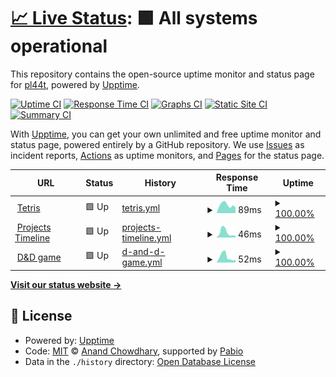 # [📈 Live Status](https://pl44t.github.io/pl44t-upptime): <!--live status--> **🟩 All systems operational**

This repository contains the open-source uptime monitor and status page for [pl44t](https://pl44t.github.io/pl44t-upptime), powered by [Upptime](https://github.com/upptime/upptime).

[![Uptime CI](https://github.com/pl44t/pl44t-upptime/workflows/Uptime%20CI/badge.svg)](https://github.com/pl44t/pl44t-upptime/actions?query=workflow%3A%22Uptime+CI%22)
[![Response Time CI](https://github.com/pl44t/pl44t-upptime/workflows/Response%20Time%20CI/badge.svg)](https://github.com/pl44t/pl44t-upptime/actions?query=workflow%3A%22Response+Time+CI%22)
[![Graphs CI](https://github.com/pl44t/pl44t-upptime/workflows/Graphs%20CI/badge.svg)](https://github.com/pl44t/pl44t-upptime/actions?query=workflow%3A%22Graphs+CI%22)
[![Static Site CI](https://github.com/pl44t/pl44t-upptime/workflows/Static%20Site%20CI/badge.svg)](https://github.com/pl44t/pl44t-upptime/actions?query=workflow%3A%22Static+Site+CI%22)
[![Summary CI](https://github.com/pl44t/pl44t-upptime/workflows/Summary%20CI/badge.svg)](https://github.com/pl44t/pl44t-upptime/actions?query=workflow%3A%22Summary+CI%22)

With [Upptime](https://upptime.js.org), you can get your own unlimited and free uptime monitor and status page, powered entirely by a GitHub repository. We use [Issues](https://github.com/pl44t/pl44t-upptime/issues) as incident reports, [Actions](https://github.com/pl44t/pl44t-upptime/actions) as uptime monitors, and [Pages](https://pl44t.github.io/pl44t-upptime) for the status page.

<!--start: status pages-->
<!-- This summary is generated by Upptime (https://github.com/upptime/upptime) -->
<!-- Do not edit this manually, your changes will be overwritten -->
<!-- prettier-ignore -->
| URL | Status | History | Response Time | Uptime |
| --- | ------ | ------- | ------------- | ------ |
| <img alt="" src="https://icons.duckduckgo.com/ip3/pl44t.github.io.ico" height="13"> [Tetris](https://pl44t.github.io/Tetris/) | 🟩 Up | [tetris.yml](https://github.com/pl44t/pl44t-upptime/commits/HEAD/history/tetris.yml) | <details><summary><img alt="Response time graph" src="./graphs/tetris/response-time-week.png" height="20"> 89ms</summary><br><a href="https://pl44t.github.io/pl44t-upptime/history/tetris"><img alt="Response time 76" src="https://img.shields.io/endpoint?url=https%3A%2F%2Fraw.githubusercontent.com%2Fpl44t%2Fpl44t-upptime%2FHEAD%2Fapi%2Ftetris%2Fresponse-time.json"></a><br><a href="https://pl44t.github.io/pl44t-upptime/history/tetris"><img alt="24-hour response time 64" src="https://img.shields.io/endpoint?url=https%3A%2F%2Fraw.githubusercontent.com%2Fpl44t%2Fpl44t-upptime%2FHEAD%2Fapi%2Ftetris%2Fresponse-time-day.json"></a><br><a href="https://pl44t.github.io/pl44t-upptime/history/tetris"><img alt="7-day response time 89" src="https://img.shields.io/endpoint?url=https%3A%2F%2Fraw.githubusercontent.com%2Fpl44t%2Fpl44t-upptime%2FHEAD%2Fapi%2Ftetris%2Fresponse-time-week.json"></a><br><a href="https://pl44t.github.io/pl44t-upptime/history/tetris"><img alt="30-day response time 104" src="https://img.shields.io/endpoint?url=https%3A%2F%2Fraw.githubusercontent.com%2Fpl44t%2Fpl44t-upptime%2FHEAD%2Fapi%2Ftetris%2Fresponse-time-month.json"></a><br><a href="https://pl44t.github.io/pl44t-upptime/history/tetris"><img alt="1-year response time 76" src="https://img.shields.io/endpoint?url=https%3A%2F%2Fraw.githubusercontent.com%2Fpl44t%2Fpl44t-upptime%2FHEAD%2Fapi%2Ftetris%2Fresponse-time-year.json"></a></details> | <details><summary><a href="https://pl44t.github.io/pl44t-upptime/history/tetris">100.00%</a></summary><a href="https://pl44t.github.io/pl44t-upptime/history/tetris"><img alt="All-time uptime 100.00%" src="https://img.shields.io/endpoint?url=https%3A%2F%2Fraw.githubusercontent.com%2Fpl44t%2Fpl44t-upptime%2FHEAD%2Fapi%2Ftetris%2Fuptime.json"></a><br><a href="https://pl44t.github.io/pl44t-upptime/history/tetris"><img alt="24-hour uptime 100.00%" src="https://img.shields.io/endpoint?url=https%3A%2F%2Fraw.githubusercontent.com%2Fpl44t%2Fpl44t-upptime%2FHEAD%2Fapi%2Ftetris%2Fuptime-day.json"></a><br><a href="https://pl44t.github.io/pl44t-upptime/history/tetris"><img alt="7-day uptime 100.00%" src="https://img.shields.io/endpoint?url=https%3A%2F%2Fraw.githubusercontent.com%2Fpl44t%2Fpl44t-upptime%2FHEAD%2Fapi%2Ftetris%2Fuptime-week.json"></a><br><a href="https://pl44t.github.io/pl44t-upptime/history/tetris"><img alt="30-day uptime 100.00%" src="https://img.shields.io/endpoint?url=https%3A%2F%2Fraw.githubusercontent.com%2Fpl44t%2Fpl44t-upptime%2FHEAD%2Fapi%2Ftetris%2Fuptime-month.json"></a><br><a href="https://pl44t.github.io/pl44t-upptime/history/tetris"><img alt="1-year uptime 100.00%" src="https://img.shields.io/endpoint?url=https%3A%2F%2Fraw.githubusercontent.com%2Fpl44t%2Fpl44t-upptime%2FHEAD%2Fapi%2Ftetris%2Fuptime-year.json"></a></details>
| <img alt="" src="https://icons.duckduckgo.com/ip3/pl44t.github.io.ico" height="13"> [Projects Timeline](https://pl44t.github.io/projects-timeline/) | 🟩 Up | [projects-timeline.yml](https://github.com/pl44t/pl44t-upptime/commits/HEAD/history/projects-timeline.yml) | <details><summary><img alt="Response time graph" src="./graphs/projects-timeline/response-time-week.png" height="20"> 46ms</summary><br><a href="https://pl44t.github.io/pl44t-upptime/history/projects-timeline"><img alt="Response time 48" src="https://img.shields.io/endpoint?url=https%3A%2F%2Fraw.githubusercontent.com%2Fpl44t%2Fpl44t-upptime%2FHEAD%2Fapi%2Fprojects-timeline%2Fresponse-time.json"></a><br><a href="https://pl44t.github.io/pl44t-upptime/history/projects-timeline"><img alt="24-hour response time 17" src="https://img.shields.io/endpoint?url=https%3A%2F%2Fraw.githubusercontent.com%2Fpl44t%2Fpl44t-upptime%2FHEAD%2Fapi%2Fprojects-timeline%2Fresponse-time-day.json"></a><br><a href="https://pl44t.github.io/pl44t-upptime/history/projects-timeline"><img alt="7-day response time 46" src="https://img.shields.io/endpoint?url=https%3A%2F%2Fraw.githubusercontent.com%2Fpl44t%2Fpl44t-upptime%2FHEAD%2Fapi%2Fprojects-timeline%2Fresponse-time-week.json"></a><br><a href="https://pl44t.github.io/pl44t-upptime/history/projects-timeline"><img alt="30-day response time 50" src="https://img.shields.io/endpoint?url=https%3A%2F%2Fraw.githubusercontent.com%2Fpl44t%2Fpl44t-upptime%2FHEAD%2Fapi%2Fprojects-timeline%2Fresponse-time-month.json"></a><br><a href="https://pl44t.github.io/pl44t-upptime/history/projects-timeline"><img alt="1-year response time 48" src="https://img.shields.io/endpoint?url=https%3A%2F%2Fraw.githubusercontent.com%2Fpl44t%2Fpl44t-upptime%2FHEAD%2Fapi%2Fprojects-timeline%2Fresponse-time-year.json"></a></details> | <details><summary><a href="https://pl44t.github.io/pl44t-upptime/history/projects-timeline">100.00%</a></summary><a href="https://pl44t.github.io/pl44t-upptime/history/projects-timeline"><img alt="All-time uptime 100.00%" src="https://img.shields.io/endpoint?url=https%3A%2F%2Fraw.githubusercontent.com%2Fpl44t%2Fpl44t-upptime%2FHEAD%2Fapi%2Fprojects-timeline%2Fuptime.json"></a><br><a href="https://pl44t.github.io/pl44t-upptime/history/projects-timeline"><img alt="24-hour uptime 100.00%" src="https://img.shields.io/endpoint?url=https%3A%2F%2Fraw.githubusercontent.com%2Fpl44t%2Fpl44t-upptime%2FHEAD%2Fapi%2Fprojects-timeline%2Fuptime-day.json"></a><br><a href="https://pl44t.github.io/pl44t-upptime/history/projects-timeline"><img alt="7-day uptime 100.00%" src="https://img.shields.io/endpoint?url=https%3A%2F%2Fraw.githubusercontent.com%2Fpl44t%2Fpl44t-upptime%2FHEAD%2Fapi%2Fprojects-timeline%2Fuptime-week.json"></a><br><a href="https://pl44t.github.io/pl44t-upptime/history/projects-timeline"><img alt="30-day uptime 100.00%" src="https://img.shields.io/endpoint?url=https%3A%2F%2Fraw.githubusercontent.com%2Fpl44t%2Fpl44t-upptime%2FHEAD%2Fapi%2Fprojects-timeline%2Fuptime-month.json"></a><br><a href="https://pl44t.github.io/pl44t-upptime/history/projects-timeline"><img alt="1-year uptime 100.00%" src="https://img.shields.io/endpoint?url=https%3A%2F%2Fraw.githubusercontent.com%2Fpl44t%2Fpl44t-upptime%2FHEAD%2Fapi%2Fprojects-timeline%2Fuptime-year.json"></a></details>
| <img alt="" src="https://icons.duckduckgo.com/ip3/pl44t.github.io.ico" height="13"> [D&D game](https://pl44t.github.io/browser-d-d-game/) | 🟩 Up | [d-and-d-game.yml](https://github.com/pl44t/pl44t-upptime/commits/HEAD/history/d-and-d-game.yml) | <details><summary><img alt="Response time graph" src="./graphs/d-and-d-game/response-time-week.png" height="20"> 52ms</summary><br><a href="https://pl44t.github.io/pl44t-upptime/history/d-and-d-game"><img alt="Response time 47" src="https://img.shields.io/endpoint?url=https%3A%2F%2Fraw.githubusercontent.com%2Fpl44t%2Fpl44t-upptime%2FHEAD%2Fapi%2Fd-and-d-game%2Fresponse-time.json"></a><br><a href="https://pl44t.github.io/pl44t-upptime/history/d-and-d-game"><img alt="24-hour response time 26" src="https://img.shields.io/endpoint?url=https%3A%2F%2Fraw.githubusercontent.com%2Fpl44t%2Fpl44t-upptime%2FHEAD%2Fapi%2Fd-and-d-game%2Fresponse-time-day.json"></a><br><a href="https://pl44t.github.io/pl44t-upptime/history/d-and-d-game"><img alt="7-day response time 52" src="https://img.shields.io/endpoint?url=https%3A%2F%2Fraw.githubusercontent.com%2Fpl44t%2Fpl44t-upptime%2FHEAD%2Fapi%2Fd-and-d-game%2Fresponse-time-week.json"></a><br><a href="https://pl44t.github.io/pl44t-upptime/history/d-and-d-game"><img alt="30-day response time 51" src="https://img.shields.io/endpoint?url=https%3A%2F%2Fraw.githubusercontent.com%2Fpl44t%2Fpl44t-upptime%2FHEAD%2Fapi%2Fd-and-d-game%2Fresponse-time-month.json"></a><br><a href="https://pl44t.github.io/pl44t-upptime/history/d-and-d-game"><img alt="1-year response time 47" src="https://img.shields.io/endpoint?url=https%3A%2F%2Fraw.githubusercontent.com%2Fpl44t%2Fpl44t-upptime%2FHEAD%2Fapi%2Fd-and-d-game%2Fresponse-time-year.json"></a></details> | <details><summary><a href="https://pl44t.github.io/pl44t-upptime/history/d-and-d-game">100.00%</a></summary><a href="https://pl44t.github.io/pl44t-upptime/history/d-and-d-game"><img alt="All-time uptime 100.00%" src="https://img.shields.io/endpoint?url=https%3A%2F%2Fraw.githubusercontent.com%2Fpl44t%2Fpl44t-upptime%2FHEAD%2Fapi%2Fd-and-d-game%2Fuptime.json"></a><br><a href="https://pl44t.github.io/pl44t-upptime/history/d-and-d-game"><img alt="24-hour uptime 100.00%" src="https://img.shields.io/endpoint?url=https%3A%2F%2Fraw.githubusercontent.com%2Fpl44t%2Fpl44t-upptime%2FHEAD%2Fapi%2Fd-and-d-game%2Fuptime-day.json"></a><br><a href="https://pl44t.github.io/pl44t-upptime/history/d-and-d-game"><img alt="7-day uptime 100.00%" src="https://img.shields.io/endpoint?url=https%3A%2F%2Fraw.githubusercontent.com%2Fpl44t%2Fpl44t-upptime%2FHEAD%2Fapi%2Fd-and-d-game%2Fuptime-week.json"></a><br><a href="https://pl44t.github.io/pl44t-upptime/history/d-and-d-game"><img alt="30-day uptime 100.00%" src="https://img.shields.io/endpoint?url=https%3A%2F%2Fraw.githubusercontent.com%2Fpl44t%2Fpl44t-upptime%2FHEAD%2Fapi%2Fd-and-d-game%2Fuptime-month.json"></a><br><a href="https://pl44t.github.io/pl44t-upptime/history/d-and-d-game"><img alt="1-year uptime 100.00%" src="https://img.shields.io/endpoint?url=https%3A%2F%2Fraw.githubusercontent.com%2Fpl44t%2Fpl44t-upptime%2FHEAD%2Fapi%2Fd-and-d-game%2Fuptime-year.json"></a></details>

<!--end: status pages-->

[**Visit our status website →**](https://pl44t.github.io/pl44t-upptime)

## 📄 License

- Powered by: [Upptime](https://github.com/upptime/upptime)
- Code: [MIT](./LICENSE) © [Anand Chowdhary](https://anandchowdhary.com), supported by [Pabio](https://pabio.com)
- Data in the `./history` directory: [Open Database License](https://opendatacommons.org/licenses/odbl/1-0/)
